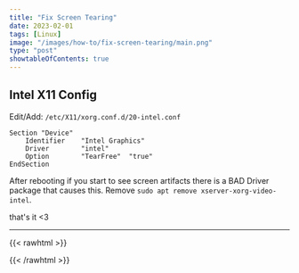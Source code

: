 ```yaml
---
title: "Fix Screen Tearing"
date: 2023-02-01
tags: [Linux]
image: "/images/how-to/fix-screen-tearing/main.png"
type: "post"
showtableOfContents: true
---
```


## Intel X11 Config
Edit/Add: `/etc/X11/xorg.conf.d/20-intel.conf`

```
Section "Device"
    Identifier    "Intel Graphics"
    Driver        "intel"
    Option        "TearFree"  "true"
EndSection
```

After rebooting if you start to see screen artifacts there is a BAD Driver package that causes this. Remove `sudo apt remove xserver-xorg-video-intel`.

that's it <3

----

{{< rawhtml >}} 
<script src="https://utteranc.es/client.js"
        repo="mansoorbarri/website"
        issue-term="title"
        theme="github-dark"
        crossorigin="anonymous"
        async>
</script>
{{< /rawhtml >}}